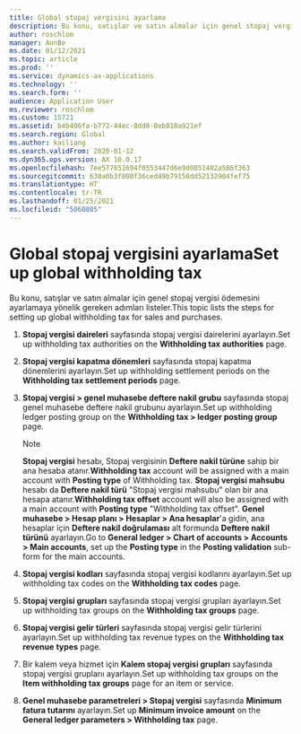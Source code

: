 ```yaml
---
title: Global stopaj vergisini ayarlama
description: Bu konu, satışlar ve satın almalar için genel stopaj vergisi ödemesini ayarlamaya yönelik gereken adımları listeler.
author: roschlom
manager: AnnBe
ms.date: 01/12/2021
ms.topic: article
ms.prod: ''
ms.service: dynamics-ax-applications
ms.technology: ''
ms.search.form: ''
audience: Application User
ms.reviewer: roschlom
ms.custom: 15721
ms.assetid: b4b406fa-b772-44ec-8dd8-8eb818a921ef
ms.search.region: Global
ms.author: kailiang
ms.search.validFrom: 2020-01-12
ms.dyn365.ops.version: AX 10.0.17
ms.openlocfilehash: 7ee577651694f0553447d6e9d0851402a586f363
ms.sourcegitcommit: 630a0b3f800f36ced49b79156dd52132904fef75
ms.translationtype: HT
ms.contentlocale: tr-TR
ms.lasthandoff: 01/25/2021
ms.locfileid: "5060805"
---
```

# <a name="set-up-global-withholding-tax"></a><span data-ttu-id="a3601-103">Global stopaj vergisini ayarlama</span><span class="sxs-lookup"><span data-stu-id="a3601-103">Set up global withholding tax</span></span>

<span data-ttu-id="a3601-104">Bu konu, satışlar ve satın almalar için genel stopaj vergisi ödemesini ayarlamaya yönelik gereken adımları listeler.</span><span class="sxs-lookup"><span data-stu-id="a3601-104">This topic lists the steps for setting up global withholding tax for sales and purchases.</span></span> 

1. <span data-ttu-id="a3601-105">**Stopaj vergisi daireleri** sayfasında stopaj vergisi dairelerini ayarlayın.</span><span class="sxs-lookup"><span data-stu-id="a3601-105">Set up withholding tax authorities on the **Withholding tax authorities** page.</span></span>

2. <span data-ttu-id="a3601-106">**Stopaj vergisi kapatma dönemleri** sayfasında stopaj kapatma dönemlerini ayarlayın.</span><span class="sxs-lookup"><span data-stu-id="a3601-106">Set up withholding settlement periods on the **Withholding tax settlement periods** page.</span></span>

3. <span data-ttu-id="a3601-107">**Stopaj vergisi > genel muhasebe deftere nakil grubu** sayfasında stopaj genel muhasebe deftere nakil grubunu ayarlayın.</span><span class="sxs-lookup"><span data-stu-id="a3601-107">Set up withholding ledger posting group on the **Withholding tax > ledger posting group** page.</span></span>

   > [!Note] 
   >
   > <span data-ttu-id="a3601-108">**Stopaj vergisi** hesabı, Stopaj vergisinin **Deftere nakil türüne** sahip bir ana hesaba atanır.</span><span class="sxs-lookup"><span data-stu-id="a3601-108">**Withholding tax** account will be assigned with a main account with **Posting type** of Withholding tax.</span></span> <span data-ttu-id="a3601-109">**Stopaj vergisi mahsubu** hesabı da **Deftere nakil türü** "Stopaj vergisi mahsubu" olan bir ana hesapa atanır.</span><span class="sxs-lookup"><span data-stu-id="a3601-109">**Withholding tax offset** account will also be assigned with a main account with **Posting type** "Withholding tax offset".</span></span> <span data-ttu-id="a3601-110">**Genel muhasebe > Hesap planı > Hesaplar > Ana hesaplar**'a gidin, ana hesaplar için **Deftere nakil doğrulaması** alt formunda **Deftere nakil türünü** ayarlayın.</span><span class="sxs-lookup"><span data-stu-id="a3601-110">Go to **General ledger > Chart of accounts > Accounts > Main accounts**, set up the **Posting type** in the **Posting validation** sub-form for the main accounts.</span></span>

4. <span data-ttu-id="a3601-111">**Stopaj vergisi kodları** sayfasında stopaj vergisi kodlarını ayarlayın.</span><span class="sxs-lookup"><span data-stu-id="a3601-111">Set up withholding tax codes on the **Withholding tax codes** page.</span></span>

5. <span data-ttu-id="a3601-112">**Stopaj vergisi grupları** sayfasında stopaj vergisi grupları ayarlayın.</span><span class="sxs-lookup"><span data-stu-id="a3601-112">Set up withholding tax groups on the **Withholding tax groups** page.</span></span>

6. <span data-ttu-id="a3601-113">**Stopaj vergisi gelir** **türleri** sayfasında stopaj vergisi gelir türlerini ayarlayın.</span><span class="sxs-lookup"><span data-stu-id="a3601-113">Set up withholding tax revenue types on the **Withholding tax revenue** **types** page.</span></span>

7. <span data-ttu-id="a3601-114">Bir kalem veya hizmet için **Kalem stopaj vergisi grupları** sayfasında stopaj vergisi gruplarıı ayarlayın.</span><span class="sxs-lookup"><span data-stu-id="a3601-114">Set up withholding tax groups on the **Item withholding tax groups** page for an item or service.</span></span>

8. <span data-ttu-id="a3601-115">**Genel muhasebe parametreleri > Stopaj vergisi** sayfasında **Minimum fatura tutarını** ayarlayın.</span><span class="sxs-lookup"><span data-stu-id="a3601-115">Set up **Minimum invoice amount** on the **General ledger parameters > Withholding tax** page.</span></span>
